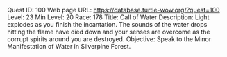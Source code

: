 Quest ID: 100
Web page URL: https://database.turtle-wow.org/?quest=100
Level: 23
Min Level: 20
Race: 178
Title: Call of Water
Description: Light explodes as you finish the incantation. The sounds of the water drops hitting the flame have died down and your senses are overcome as the corrupt spirits around you are destroyed.
Objective: Speak to the Minor Manifestation of Water in Silverpine Forest.
